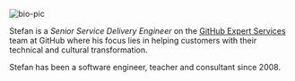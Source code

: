 ![bio-pic](bio-pic.png)

Stefan is a _Senior Service Delivery Engineer_ on the [GitHub Expert Services](https://services.github.com) team at GitHub where his focus lies in helping customers with their technical and cultural transformation.

Stefan has been a software engineer, teacher and consultant since 2008.
